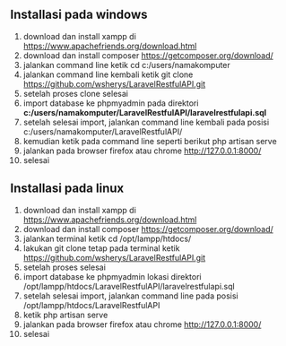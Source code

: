 ## Installasi pada windows
1. download dan install xampp di https://www.apachefriends.org/download.html
2. download dan install composer https://getcomposer.org/download/
3. jalankan command line ketik cd c:/users/namakomputer
4. jalankan command line kembali ketik git clone https://github.com/wsherys/LaravelRestfulAPI.git
5. setelah proses clone selesai
6. import database ke phpmyadmin pada direktori **c:/users/namakomputer/LaravelRestfulAPI/laravelrestfulapi.sql**
7. setelah selesai import, jalankan command line kembali pada posisi c:/users/namakomputer/LaravelRestfulAPI/
9. kemudian ketik pada command line seperti berikut php artisan serve
10. jalankan pada browser firefox atau chrome http://127.0.0.1:8000/
11. selesai

## Installasi pada linux
1. download dan install xampp di https://www.apachefriends.org/download.html
2. download dan install composer https://getcomposer.org/download/
3. jalankan terminal ketik cd /opt/lampp/htdocs/
4. lakukan git clone tetap pada terminal ketik https://github.com/wsherys/LaravelRestfulAPI.git
5. setelah proses selesai
6. import database ke phpmyadmin lokasi direktori /opt/lampp/htdocs/LaravelRestfulAPI/laravelrestfulapi.sql
7. setelah selesai import, jalankan command line pada posisi /opt/lampp/htdocs/LaravelRestfulAPI
8. ketik php artisan serve
9. jalankan pada browser firefox atau chrome http://127.0.0.1:8000/
10. selesai
